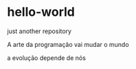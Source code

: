 # hello-world
just another repository

A arte da programação vai mudar o mundo

a evolução depende de nós
